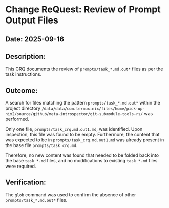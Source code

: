 # Change ReQuest: Review of Prompt Output Files

## Date: 2025-09-16

## Description:
This CRQ documents the review of `prompts/task_*.md.out*` files as per the task instructions.

## Outcome:
A search for files matching the pattern `prompts/task_*.md.out*` within the project directory `/data/data/com.termux.nix/files/home/pick-up-nix2/source/github/meta-introspector/git-submodule-tools-rs/` was performed.

Only one file, `prompts/task_crq.md.out1.md`, was identified. Upon inspection, this file was found to be empty. Furthermore, the content that was expected to be in `prompts/task_crq.md.out1.md` was already present in the base file `prompts/task_crq.md`.

Therefore, no new content was found that needed to be folded back into the base `task_*.md` files, and no modifications to existing `task_*.md` files were required.

## Verification:
The `glob` command was used to confirm the absence of other `prompts/task_*.md.out*` files.

